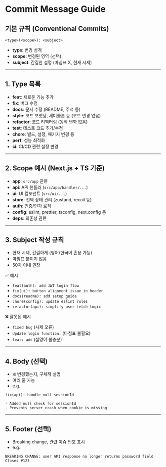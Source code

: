 # Commit Message Guide

## 기본 규칙 (Conventional Commits)

```
<type>(<scope>): <subject>
```

- **type**: 변경 성격
- **scope**: 변경된 영역 (선택)
- **subject**: 간결한 설명 (마침표 X, 현재 시제)

---

## 1. Type 목록

- **feat**: 새로운 기능 추가
- **fix**: 버그 수정
- **docs**: 문서 수정 (README, 주석 등)
- **style**: 코드 포맷팅, 세미콜론 등 (코드 변경 없음)
- **refactor**: 코드 리팩터링 (동작 변화 없음)
- **test**: 테스트 코드 추가/수정
- **chore**: 빌드, 설정, 패키지 변경 등
- **perf**: 성능 최적화
- **ci**: CI/CD 관련 설정 변경

---

## 2. Scope 예시 (Next.js + TS 기준)

- **app**: `src/app` 관련
- **api**: API 핸들러 (`src/app/handler/...`)
- **ui**: UI 컴포넌트 (`src/ui/...`)
- **store**: 전역 상태 관리 (zustand, recoil 등)
- **auth**: 인증/인가 로직
- **config**: eslint, prettier, tsconfig, next.config 등
- **deps**: 의존성 관련

---

## 3. Subject 작성 규칙

- 현재 시제, 간결하게 (영어/한국어 혼용 가능)
- 마침표 붙이지 않음
- 50자 이내 권장

✅ 예시

- `feat(auth): add JWT login flow`
- `fix(ui): button alignment issue in header`
- `docs(readme): add setup guide`
- `chore(config): update eslint rules`
- `refactor(api): simplify user fetch logic`

❌ 잘못된 예시

- `fixed bug` (시제 오류)
- `Update login function.` (마침표 불필요)
- `feat: add` (설명이 불충분)

---

## 4. Body (선택)

- `왜` 변경했는지, 구체적 설명
- 여러 줄 가능
- e.g.

```
fix(api): handle null sessionId

- Added null check for sessionId
- Prevents server crash when cookie is missing
```

---

## 5. Footer (선택)

- Breaking change, 관련 이슈 번호 표시
- e.g.

```
BREAKING CHANGE: user API response no longer returns password field
Closes #123
```
